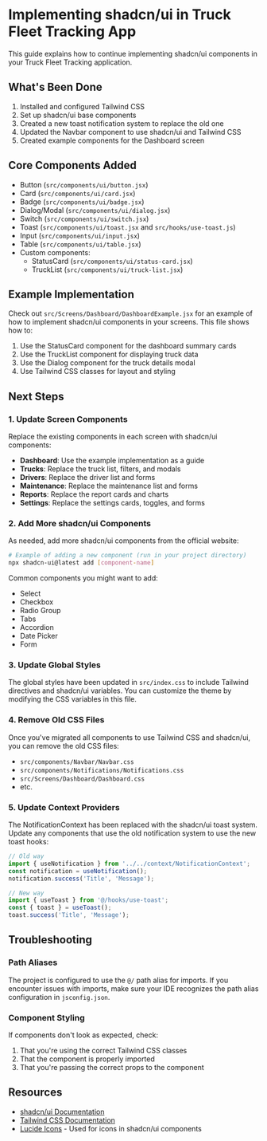# Implementing shadcn/ui in Truck Fleet Tracking App

This guide explains how to continue implementing shadcn/ui components in your Truck Fleet Tracking application.

## What's Been Done

1. Installed and configured Tailwind CSS
2. Set up shadcn/ui base components
3. Created a new toast notification system to replace the old one
4. Updated the Navbar component to use shadcn/ui and Tailwind CSS
5. Created example components for the Dashboard screen

## Core Components Added

- Button (`src/components/ui/button.jsx`)
- Card (`src/components/ui/card.jsx`)
- Badge (`src/components/ui/badge.jsx`)
- Dialog/Modal (`src/components/ui/dialog.jsx`)
- Switch (`src/components/ui/switch.jsx`)
- Toast (`src/components/ui/toast.jsx` and `src/hooks/use-toast.js`)
- Input (`src/components/ui/input.jsx`)
- Table (`src/components/ui/table.jsx`)
- Custom components:
  - StatusCard (`src/components/ui/status-card.jsx`)
  - TruckList (`src/components/ui/truck-list.jsx`)

## Example Implementation

Check out `src/Screens/Dashboard/DashboardExample.jsx` for an example of how to implement shadcn/ui components in your screens. This file shows how to:

1. Use the StatusCard component for the dashboard summary cards
2. Use the TruckList component for displaying truck data
3. Use the Dialog component for the truck details modal
4. Use Tailwind CSS classes for layout and styling

## Next Steps

### 1. Update Screen Components

Replace the existing components in each screen with shadcn/ui components:

- **Dashboard**: Use the example implementation as a guide
- **Trucks**: Replace the truck list, filters, and modals
- **Drivers**: Replace the driver list and forms
- **Maintenance**: Replace the maintenance list and forms
- **Reports**: Replace the report cards and charts
- **Settings**: Replace the settings cards, toggles, and forms

### 2. Add More shadcn/ui Components

As needed, add more shadcn/ui components from the official website:

```bash
# Example of adding a new component (run in your project directory)
npx shadcn-ui@latest add [component-name]
```

Common components you might want to add:

- Select
- Checkbox
- Radio Group
- Tabs
- Accordion
- Date Picker
- Form

### 3. Update Global Styles

The global styles have been updated in `src/index.css` to include Tailwind directives and shadcn/ui variables. You can customize the theme by modifying the CSS variables in this file.

### 4. Remove Old CSS Files

Once you've migrated all components to use Tailwind CSS and shadcn/ui, you can remove the old CSS files:

- `src/components/Navbar/Navbar.css`
- `src/components/Notifications/Notifications.css`
- `src/Screens/Dashboard/Dashboard.css`
- etc.

### 5. Update Context Providers

The NotificationContext has been replaced with the shadcn/ui toast system. Update any components that use the old notification system to use the new toast hooks:

```jsx
// Old way
import { useNotification } from '../../context/NotificationContext';
const notification = useNotification();
notification.success('Title', 'Message');

// New way
import { useToast } from '@/hooks/use-toast';
const { toast } = useToast();
toast.success('Title', 'Message');
```

## Troubleshooting

### Path Aliases

The project is configured to use the `@/` path alias for imports. If you encounter issues with imports, make sure your IDE recognizes the path alias configuration in `jsconfig.json`.

### Component Styling

If components don't look as expected, check:

1. That you're using the correct Tailwind CSS classes
2. That the component is properly imported
3. That you're passing the correct props to the component

## Resources

- [shadcn/ui Documentation](https://ui.shadcn.com/docs)
- [Tailwind CSS Documentation](https://tailwindcss.com/docs)
- [Lucide Icons](https://lucide.dev/icons/) - Used for icons in shadcn/ui components

